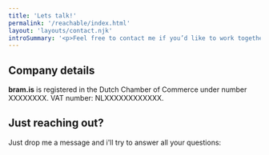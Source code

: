 ```yaml
---
title: 'Lets talk!'
permalink: '/reachable/index.html'
layout: 'layouts/contact.njk'
introSummary: '<p>Feel free to contact me if you’d like to work together or just to have a chat. </p><p>I am for hire as a freelance front-end UI developer. Currently I am available for long-term projects, consultancy, performance audits, workshops & training.</p>'
---
```


## Company details
**bram.is** is registered in the Dutch Chamber of Commerce under number XXXXXXXX. VAT number: NLXXXXXXXXXXXX.

## Just reaching out?
Just drop me a message and i'll try to answer all your questions:
